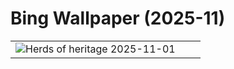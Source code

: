 # Bing Wallpaper (2025-11)

|  |  |  |
|:---:|:---:|:---:|
| ![](https://www.bing.com/th?id=OHR.BisonSprings_EN-IN1200877160_400x240.jpg "Herds of heritage") 2025-11-01 |  |  |
